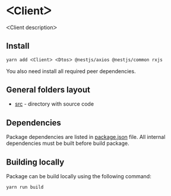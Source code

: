 # ᐸClientᐳ

ᐸClient descriptionᐳ

## Install

```bash
yarn add ᐸClientᐳ ᐸDtosᐳ @nestjs/axios @nestjs/common rxjs
```

You also need install all required peer dependencies.

## General folders layout

- [src](./src) - directory with source code

## Dependencies

Package dependencies are listed in [package.json](./package.json) file.
All internal dependencies must be built before build package.

## Building locally

Package can be build locally using the following command:

```bash
yarn run build
```
